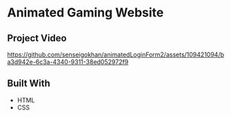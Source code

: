 # Animated Gaming Website
## Project Video

https://github.com/senseigokhan/animatedLoginForm2/assets/109421094/ba3d942e-6c3a-4340-9311-38ed052972f9

## Built With

* HTML
* CSS

